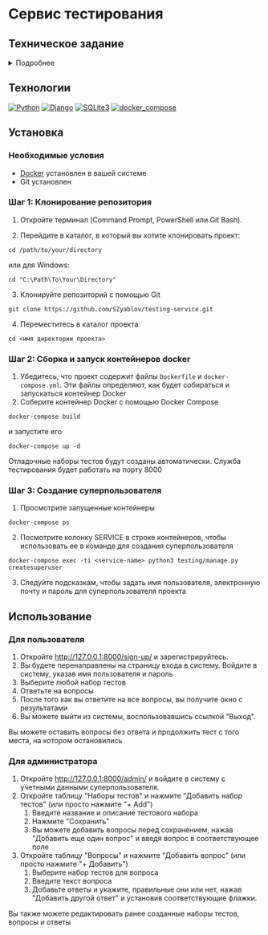 # Сервис тестирования


## Техническое задание
<details><summary>Подробнее</summary>

### Основная информация
Необходимо разработать сервис тестирования. Имеются наборы тестов с вариантами ответов, один или несколько вариантов должны быть правильными

### Функциональные части сервиса
* Регистрация пользователя
* Аутентификация пользователя
* Зарегистрированные пользователи могут:
  * Пройти любой из наборов тестов
  * Последовательно отвечать на все вопросы, каждый вопрос должен отображаться на новой странице с отправкой формы (повторный ответ и оставление вопроса без ответа не допускается)
  * После прохождения теста вы можете увидеть результат:
    * количество правильных/неправильных ответов
    * процент правильных ответов

### Разделы панели администратора
* Стандартный раздел пользователя
* Раздел с наборами тестов
* Возможность:
  * добавлять вопросы
  * добавлять ответы на вопросы
  * отмечать правильные ответы
* Проверка того, что должен быть хотя бы 1 правильный вариант
* Проверка того, что все варианты не могут быть правильными
* Удаление вопросов/ответов/изменение правильных решений при редактировании тестовых наборов

### Требования
* Список всех зависимостей должен храниться в `requirements.txt` для возможности их установки с помощью `pip install -r requirements.txt`
* Разработка должна вестись в `.venv`, но сам каталог `.venv` должен быть добавлен в `.gitignore`
* Настройки должны храниться в `settings.py`, но если в той же директории есть `settings_local.py`, настройки из `settings_local.py` должны переопределять настройки в `settings.py`. Если существует файл `settings_local.py`, то настройки, определенные в нем, имеют более высокий приоритет. Сам файл `settings_local.py` добавляется в `.gitignore`. Таким образом, каждый разработчик и бета-сервер может использовать собственные настройки
</details>

## Технологии

[![Python](https://img.shields.io/badge/Python-3.11-blue?logo=python)](https://www.python.org/)
[![Django](https://img.shields.io/badge/Django-v5.0.7-blue?logo=Django)](https://www.djangoproject.com/)
[![SQLite3](https://img.shields.io/badge/-SQLite3-464646?logo=SQLite)](https://www.sqlite.com/version3.html)
[![docker_compose](https://img.shields.io/badge/-Docker-464646?logo=docker)](https://www.docker.com/)

## Установка

### Необходимые условия
* [Docker](https://www.docker.com/products/docker-desktop/) установлен в вашей системе
* Git установлен

### Шаг 1: Клонирование репозитория

1) Откройте терминал (Command Prompt, PowerShell или Git Bash).

2) Перейдите в каталог, в который вы хотите клонировать проект:
```
cd /path/to/your/directory
```
или для Windows:
```
cd "C:\Path\To\Your\Directory"
```

3) Клонируйте репозиторий с помощью Git
```
git clone https://github.com/SZyablov/testing-service.git
```

4) Переместитесь в каталог проекта
```
cd <имя директории проекта>
```

### Шаг 2: Сборка и запуск контейнеров docker

1) Убедитесь, что проект содержит файлы `Dockerfile` и `docker-compose.yml`. Эти файлы определяют, как будет собираться и запускаться контейнер Docker
2) Соберите контейнер Docker с помощью Docker Compose
```
docker-compose build
```
и запустите его
```
docker-compose up -d
```

Отладочные наборы тестов будут созданы автоматически. Служба тестирования будет работать на порту 8000

### Шаг 3: Создание суперпользователя

1) Просмотрите запущенные контейнеры
```
docker-compose ps
```
2) Посмотрите колонку SERVICE в строке контейнеров, чтобы использовать ее в команде для создания суперпользователя
```
docker-compose exec -ti <service-name> python3 testing/manage.py createsuperuser
```
3) Следуйте подсказкам, чтобы задать имя пользователя, электронную почту и пароль для суперпользователя проекта

## Использование

### Для пользователя

1) Откройте http://127.0.0.1:8000/sign-up/ и зарегистрируйтесь.
2) Вы будете перенаправлены на страницу входа в систему. Войдите в систему, указав имя пользователя и пароль
3) Выберите любой набор тестов
4) Ответьте на вопросы
5) После того как вы ответите на все вопросы, вы получите окно с результатами
6) Вы можете выйти из системы, воспользовавшись ссылкой "Выход".

Вы можете оставить вопросы без ответа и продолжить тест с того места, на котором остановились

### Для администратора

1) Откройте http://127.0.0.1:8000/admin/ и войдите в систему с учетными данными суперпользователя.
2) Откройте таблицу "Наборы тестов" и нажмите "Добавить набор тестов" (или просто нажмите "+ Add")
    1) Введите название и описание тестового набора
    2) Нажмите "Сохранить"
    3) Вы можете добавить вопросы перед сохранением, нажав "Добавить еще один вопрос" и введя вопрос в соответствующее поле
3) Откройте таблицу "Вопросы" и нажмите "Добавить вопрос" (или просто нажмите "+ Добавить")
    1) Выберите набор тестов для вопроса
    2) Введите текст вопроса
    3) Добавьте ответы и укажите, правильные они или нет, нажав "Добавить другой ответ" и установив соответствующие флажки.

Вы также можете редактировать ранее созданные наборы тестов, вопросы и ответы
